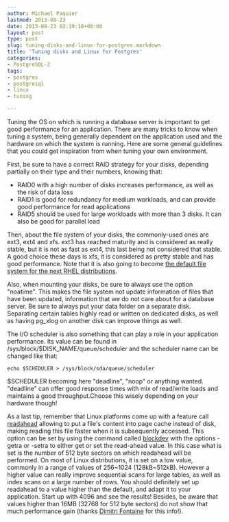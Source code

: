 ```yaml
---
author: Michael Paquier
lastmod: 2013-08-23
date: 2013-08-23 02:19:18+00:00
layout: post
type: post
slug: tuning-disks-and-linux-for-postgres.markdown
title: 'Tuning disks and Linux for Postgres'
categories:
- PostgreSQL-2
tags:
- postgres
- postgresql
- linux
- tuning

---
```


Tuning the OS on which is running a database server is important to get good performance for an application. There are many tricks to know when tuning a system, being generally dependent on the application used and the hardware on which the system is running. Here are some general guidelines that you could get inspiration from when tuning your own environment.

First, be sure to have a correct RAID strategy for your disks, depending partially on their type and their numbers, knowing that:

  * RAID0 with a high number of disks increases performance, as well as the risk of data loss
  * RAID1 is good for redundancy for medium workloads, and can provide good performance for read applications
  * RAID5 should be used for large workloads with more than 3 disks. It can also be good for parallel load

Then, about the file system of your disks, the commonly-used ones are ext3, ext4 and xfs. ext3 has reached maturity and is considered as really stable, but it is not as fast as ext4, this last being not considered that stable. A good choice these days is xfs, it is considered as pretty stable and has good performance. Note that it is also going to become [the default file system for the next RHEL distributions](https://www.serverwatch.com/server-news/where-is-red-hat-enterprise-linux-7.html).

Also, when mounting your disks, be sure to always use the option "noatime". This makes the file system not update information of files that have been updated, information that we do not care about for a database server. Be sure to always put your data folder on a separate disk. Separating certain tables highly read or written on dedicated disks, as well as having pg\_xlog on another disk can improve things as well.

The I/O scheduler is also something that can play a role in your application performance. Its value can be found in /sys/block/$DISK\_NAME/queue/scheduler and the scheduler name can be changed like that:

    echo $SCHEDULER > /sys/block/sda/queue/scheduler

$SCHEDULER becoming here "deadline", "noop" or anything wanted. "deadline" can offer good response times with mix of read/write loads and maintains a good throughput.Choose this wisely depending on your hardware though!

As a last tip, remember that Linux platforms come up with a feature call [readahead](https://linux.die.net/man/2/readahead) allowing to put a file's content into page cache instead of disk, making reading this file faster when it is subsequently accessed. This option can be set by using the command called [blockdev](https://linuxcommand.org/man_pages/blockdev8.html) with the options -getra or -setra to either get or set the read-ahead value. In this case what is set is the number of 512 byte sectors on which readahead will be performed. On most of Linux distributions, it is set on a low value, commonly in a range of values of 256~1024 (128kB~512kB). However a higher value can really improve sequential scans for large tables, as well as index scans on a large number of rows. You should definitely set up readahead to a value higher than the default, and adapt it to your application. Start up with 4096 and see the results! Besides, be aware that values higher than 16MB (32768 for 512 byte sectors) do not show that much performance gain (thanks [Dimitri Fontaine](https://twitter.com/tapoueh) for this info!).
